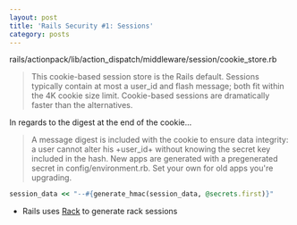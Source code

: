 ```yaml
---
layout: post
title: 'Rails Security #1: Sessions'
category: posts
---
```


rails/actionpack/lib/action_dispatch/middleware/session/cookie_store.rb

 > This cookie-based session store is the Rails default. Sessions typically
 > contain at most a user_id and flash message; both fit within the 4K cookie
 > size limit. Cookie-based sessions are dramatically faster than the
 > alternatives.

In regards to the digest at the end of the cookie...

 > A message digest is included with the cookie to ensure data integrity:
 > a user cannot alter his +user_id+ without knowing the secret key
 > included in the hash. New apps are generated with a pregenerated secret
 > in config/environment.rb. Set your own for old apps you're upgrading.

```ruby
session_data << "--#{generate_hmac(session_data, @secrets.first)}"
```

- Rails uses [Rack][rack] to generate rack sessions

[rack]: https://github.com/rack/rack/blob/master/lib/rack/session/abstract/id.rb

